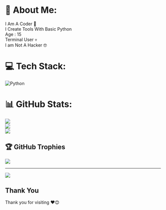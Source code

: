 # 💫 About Me:
I Am A Coder 🗿<br>I Create Tools With Basic Python<br>Age : 15<br>Terminal User 💀<br>I am Not A Hacker 🤓<br>


# 💻 Tech Stack:
![Python](https://img.shields.io/badge/python-3670A0?style=plastic&logo=python&logoColor=ffdd54)
# 📊 GitHub Stats:
![](https://github-readme-stats.vercel.app/api?username=MoozStudioZ&theme=vue-dark&hide_border=true&include_all_commits=true&count_private=true)<br/>
![](https://github-readme-streak-stats.herokuapp.com/?user=MoozStudioZ&theme=vue-dark&hide_border=true)<br/>
![](https://github-readme-stats.vercel.app/api/top-langs/?username=MoozStudioZ&theme=vue-dark&hide_border=true&include_all_commits=true&count_private=true&layout=compact)

## 🏆 GitHub Trophies
![](https://github-profile-trophy.vercel.app/?username=MoozStudioZ&theme=onedark&no-frame=false&no-bg=true&margin-w=4)

---
[![](https://visitcount.itsvg.in/api?id=DNReporters&icon=2&color=8)](https://visitcount.itsvg.in)

## Thank You
Thank you for visiting ❤️😊
